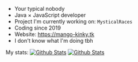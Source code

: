 - Your typical nobody
- Java × JavaScript developer
- Project I'm currently working on: `MysticalRaces`
- Coding since 2019
- Website: https://mango-kinky.tk
- I don't know what I'm doing tbh


My stats:
[![Github Stats](https://github.com/mangokinky/g-stats/blob/master/generated/languages.svg)](https://github.com/mangokinky/g-stats)
[![Github Stats](https://github.com/mangokinky/g-stats/blob/master/generated/overview.svg)](https://github.com/mangokinky/g-stats)
